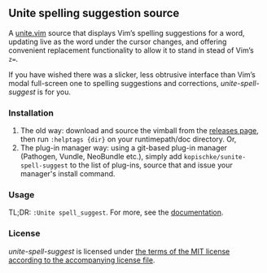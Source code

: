 ## Unite spelling suggestion source

A [unite.vim][unite] source that displays Vim’s spelling suggestions for a word, updating live as the word under the cursor changes, and offering convenient replacement functionality to allow it to stand in stead of Vim’s `z=`.

If you have wished there was a slicker, less obtrusive interface than Vim’s modal full-screen one to spelling suggestions and corrections, *unite-spell-suggest* is for you.

### Installation

1. The old way: download and source the vimball from the [releases page][releases], then run `:helptags {dir}` on your runtimepath/doc directory. Or,
2. The plug-in manager way: using a git-based plug-in manager (Pathogen, Vundle, NeoBundle etc.), simply add `kopischke/sunite-spell-suggest` to the list of plug-ins, source that and issue your manager's install command.

### Usage

TL;DR: `:Unite spell_suggest`. For more, see the [documentation][doc].

### License

*unite-spell-suggest* is licensed under [the terms of the MIT license according to the accompanying license file][license].

[doc]:      doc/unite-spell-suggest.txt
[license]:  LICENSE.md
[releases]: https://github.com/kopischke/unite-spell-suggest/releases
[unite]:    https://github.com/Shougo/unite.vim
